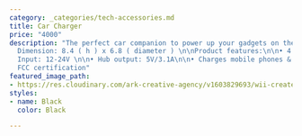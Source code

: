 ```yaml
---
category: _categories/tech-accessories.md
title: Car Charger
price: "4000"
description: "The perfect car companion to power up your gadgets on the go.\n\nHub
  Dimension: 8.4 ( h ) x 6.8 ( diameter ) \n\nProduct features:\n\n• 4 USB ports \n\n•
  Input: 12-24V \n\n• Hub output: 5V/3.1A\n\n• Charges mobile phones & tablets\n\n•
  FCC certification"
featured_image_path:
- https://res.cloudinary.com/ark-creative-agency/v1603829693/wii-create/uploads/TECH-5031-_1__default_fwlovt.png
styles:
- name: Black
  color: Black

---
```

